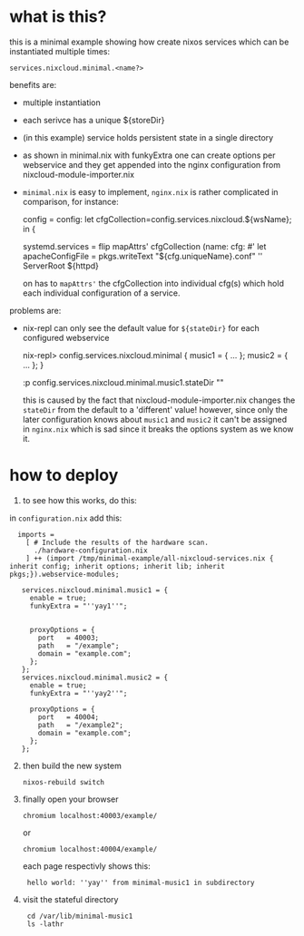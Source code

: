 # what is this?

this is a minimal example showing how create nixos services which can be instantiated multiple times:

    services.nixcloud.minimal.<name?>

benefits are:

 - multiple instantiation 
 - each serivce has a unique ${storeDir}
 - (in this example) service holds persistent state in a single directory 
 - as shown in minimal.nix with funkyExtra one can create options per webservice and they get appended into the nginx configuration from nixcloud-module-importer.nix
 - `minimal.nix` is easy to implement, `nginx.nix` is rather complicated in comparison, for instance:

    config = config:
      let
        cfgCollection=config.services.nixcloud.${wsName};
      in {

      systemd.services = flip mapAttrs' cfgCollection (name: cfg:  #'
      let
        apacheConfigFile = pkgs.writeText "${cfg.uniqueName}.conf" ''
          ServerRoot ${httpd}

    on has to `mapAttrs'` the cfgCollection into individual cfg(s) which hold each individual configuration of a service.

problems are:

 - nix-repl can only see the default value for `${stateDir}` for each configured webservice

      nix-repl> config.services.nixcloud.minimal
      { music1 = { ... }; music2 = { ... }; }

      :p config.services.nixcloud.minimal.music1.stateDir
      ""

   this is caused by the fact that nixcloud-module-importer.nix changes the `stateDir` from the default to a 'different' value!
   however, since only the later configuration knows about `music1` and `music2` it can't be assigned in `nginx.nix` which is sad since
   it breaks the options system as we know it.

# how to deploy

1. to see how this works, do this:

in `configuration.nix` add this:

      imports =
        [ # Include the results of the hardware scan.
          ./hardware-configuration.nix
        ] ++ (import /tmp/minimal-example/all-nixcloud-services.nix { inherit config; inherit options; inherit lib; inherit pkgs;}).webservice-modules;
  
       services.nixcloud.minimal.music1 = {
         enable = true;
         funkyExtra = "''yay1''";

  
         proxyOptions = {
           port   = 40003;
           path   = "/example";
           domain = "example.com";
         };
       };
       services.nixcloud.minimal.music2 = {
         enable = true;
         funkyExtra = "''yay2''";
  
         proxyOptions = {
           port   = 40004;
           path   = "/example2";
           domain = "example.com";
         };
       };

2. then build the new system

       nixos-rebuild switch

3. finally open your browser

       chromium localhost:40003/example/

    or

       chromium localhost:40004/example/

    each page respectivly shows this:

        hello world: ''yay'' from minimal-music1 in subdirectory

4. visit the stateful directory

        cd /var/lib/minimal-music1
        ls -lathr
